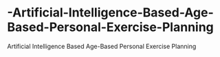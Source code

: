 # -Artificial-Intelligence-Based-Age-Based-Personal-Exercise-Planning
 Artificial Intelligence Based Age-Based Personal Exercise Planning
